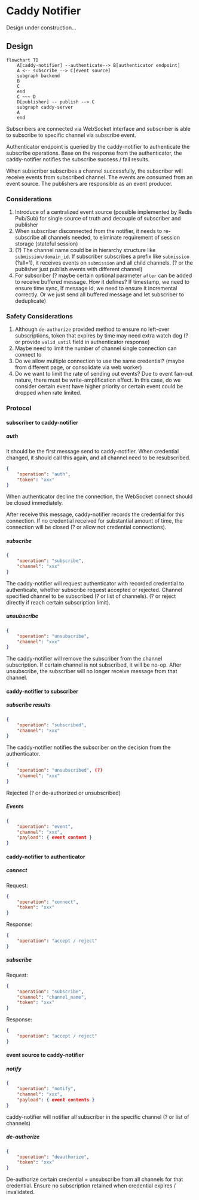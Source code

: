 # Caddy Notifier

Design under construction...

## Design

```mermaid
flowchart TD
    A[caddy-notifier] --authenticate--> B[authenticator endpoint]
    A <-- subscribe --> C[event source]
    subgraph backend
    B
    C
    end
    C ~~~ D
    D[publisher] -- publish --> C
    subgraph caddy-server
    A 
    end
```

Subscribers are connected via WebSocket interface and subscriber is able to subscribe to specific channel via subscribe event.

Authenticator endpoint is queried by the caddy-notifier to authenticate the subscribe operations. Base on the response from the authenticator, the caddy-notifier notifies the subscribe success / fail results.

When subscriber subscribes a channel successfully, the subscriber will receive events from subscribed channel. The events are consumed from an event source. The publishers are responsible as an event producer.

### Considerations

1. Introduce of a centralized event source (possible implemented by Redis Pub/Sub) for single source of truth and decouple of subscriber and publisher
2. When subscriber disconnected from the notifier, it needs to re-subscribe all channels needed, to eliminate requirement of session storage (stateful session)
3. (?) The channel name could be in hierarchy structure like `submission/domain_id`. If subscriber subscribes a prefix like `submission` (?all=1), it receives events on `submission` and all child channels. (? or the publisher just publish events with different channel)
4. For subscriber (? maybe certain optional parameter `after` can be added to receive buffered message. How it defines? If timestamp, we need to ensure time sync, If message id, we need to ensure it incremental correctly. Or we just send all buffered message and let subscriber to deduplicate)

### Safety Considerations

1. Although `de-authorize` provided method to ensure no left-over subscriptions, token that expires by time may need extra watch dog (? or provide `valid_until` field in authenticator response)
2. Maybe need to limit the number of channel single connection can connect to
3. Do we allow multiple connection to use the same credential? (maybe from different page, or consolidate via web worker)
4. Do we want to limit the rate of sending out events? Due to event fan-out nature, there must be write-amplification effect. In this case, do we consider certain event have higher priority or certain event could be dropped when rate limited.

### Protocol

#### subscriber to caddy-notifier

##### auth

It should be the first message send to caddy-notifier. When credential changed, it should call this again, and all channel need to be resubscribed.

```json
{
    "operation": "auth",
    "token": "xxx"
}
```

When authenticator decline the connection, the WebSocket connect should be closed immediately.

After receive this message, caddy-notifier records the credential for this connection. If no credential received for substantial amount of time, the connection will be closed (? or allow not credential connections).

##### subscribe

```json
{
    "operation": "subscribe",
    "channel": "xxx"
}
```

The caddy-notifier will request authenticator with recorded credential to authenticate, whether subscribe request accepted or rejected. Channel specified channel to be subscribed (? or list of channels). (? or reject directly if reach certain subscription limit).

##### unsubscribe

```json
{
    "operation": "unsubscribe",
    "channel": "xxx"
}
```

The caddy-notifier will remove the subscriber from the channel subscription. If certain channel is not subscribed, it will be no-op. After unsubscribe, the subscriber will no longer receive message from that channel.

#### caddy-notifier to subscriber

##### subscribe results

```json
{
    "operation": "subscribed",
    "channel": "xxx"
}
```

The caddy-notifier notifies the subscriber on the decision from the authenticator.

```json
{
    "operation": "unsubscribed", (?)
    "channel": "xxx"
}
```

Rejected (? or de-authorized or unsubscribed)

##### Events

```json
{
    "operation": "event",
    "channel": "xxx",
    "payload": { event content }
}
```

#### caddy-notifier to authenticator

##### connect

Request:

```json
{
    "operation": "connect",
    "token": "xxx"
}
```

Response:

```json
{
    "operation": "accept / reject"
}
```

##### subscribe

Request:

```json
{
    "operation": "subscribe",
    "channel": "channel_name",
    "token": "xxx"
}
```

Response:

```json
{
    "operation": "accept / reject"
}
```

#### event source to caddy-notifier

##### notify

```json
{
    "operation": "notify",
    "channel": "xxx",
    "payload": { event contents }
}
```

caddy-notifier will notifier all subscriber in the specific channel (? or list of channels)

##### de-authorize

```json
{
    "operation": "deauthorize",
    "token": "xxx"
}
```

De-authorize certain credential = unsubscribe from all channels for that credential. Ensure no subscription retained when credential expires / invalidated.
